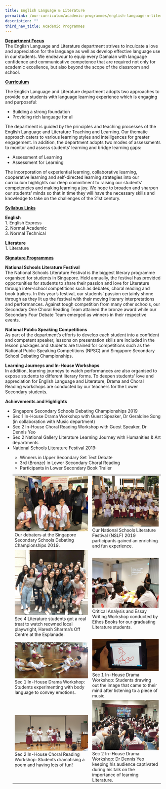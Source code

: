 ```yaml
---
title: English Language & Literature
permalink: /our-curriculum/academic-programmes/english-language-n-literature
description: ""
third_nav_title: Academic Programmes
---
```

<p><span style="text-decoration: underline;"><strong>Department Focus<br /></strong></span>The English Language and Literature department strives to inculcate a love and appreciation for the language as well as develop effective language use in our students. We endeavour to equip every Damaian with language confidence and communicative competence that are required not only for academic excellence, but also beyond the scope of the classroom and school.</p>
<p><strong><u>Curriculum</u></strong></p>
<p>The English Language and Literature department adopts two approaches to provide our students with language learning experience which is engaging and purposeful:&nbsp;</p>
<ul>
<li>Building a strong foundation</li>
<li>Providing rich language for all&nbsp;</li>
</ul>
<p>The department is guided by the principles and teaching processes of the English Language and Literature Teaching and Learning. Our thematic approach caters to various learning styles and intelligences for greater engagement. In addition, the department adopts two modes of assessments to monitor and assess students&rsquo; learning and bridge learning gaps:</p>
<ul>
<li>Assessment of Learning</li>
<li>Assessment for Learning</li>
</ul>
<p>The incorporation of experiential learning, collaborative learning, cooperative learning and self-directed learning strategies into our curriculum highlights our deep commitment to raising our students&rsquo; competencies and making learning a joy. We hope to broaden and sharpen our students&rsquo; minds so that in time they will have the necessary skills and knowledge to take on the challenges of the 21st century.&nbsp;</p>
<p><strong><u>Syllabus Links</u></strong></p>
<p><strong>English<br /></strong>1. English Express<br />2. Normal Academic<br />3. Normal Technical</p>
<p><strong>Literature<br /></strong>1. Literature</p>
<p><strong><u>Signature Programmes</u></strong></p>
<p><strong>National Schools Literature Festival<br /></strong>The National Schools Literature Festival is the biggest literary programme organised for students in Singapore. Held annually, the festival has provided opportunities for students to share their passion and love for Literature through inter-school competitions such as debates, choral reading and book trailers. In this year&rsquo;s festival, our students&rsquo; passion certainly shone through as they lit up the festival with their moving literary interpretations and performances. Against tough competition from many other schools, our Secondary One Choral Reading Team attained the bronze award while our Secondary Four Debate Team emerged as winners in their respective events.</p>
<p><strong>National Public Speaking Competitions<br /></strong>As part of the department&rsquo;s efforts to develop each student into a confident and competent speaker, lessons on presentation skills are included in the lesson packages and students are trained for competitions such as the National Public Speaking Competitions (NPSC) and Singapore Secondary School Debating Championships.</p>
<p><strong>Learning Journeys and In-House Workshops<br /></strong>In addition, learning journeys to watch performances are also organised to expose students to different literary forms. To deepen students' love and appreciation for English Language and Literature, Drama and Choral Reading workshops are conducted by our teachers for the Lower Secondary students.&nbsp;</p>
<p><strong>Achievements and Highlights</strong></p>
<ul>
<li>Singapore Secondary Schools Debating Championships 2019</li>
<li>Sec 1 In-House Drama Workshop with Guest Speaker, Dr Geraldine Song (in collaboration with Music department)</li>
<li>Sec 2 In-House Choral Reading Workshop with Guest Speaker, Dr Dennis Yeo&nbsp;</li>
<li>Sec 2 National Gallery Literature Learning Journey with Humanities &amp; Art departments</li>
<li>National Schools Literature Festival 2019:</li>
<ul>
<li>Winners in Upper Secondary Set Text Debate</li>
<li>3rd (Bronze) in Lower Secondary Choral Reading</li>
<li>Participants in Lower Secondary Book Trailer&nbsp;</li>
</ul>
<table>
<tbody>
<tr>
<td><img src="/images/el1.jpg">
<div>Our debaters at the Singapore Secondary Schools Debating Championships 2019.</div>
</td>
<td><img src="/images/el2.jpg">
<div>Our National Schools Literature Festival (NSLF) 2019 participants gained an enriching and fun experience.</div>
</td>
</tr>
<tr>
<td><img src="/images/el3.jpg">
<div>Sec 4 Literature students got a real treat to watch reowned local playwright, Haresh Sharma&rsquo;s Off Centre at the Esplanade.</div>
</td>
<td><img src="/images/el4.jpg">
<div>Critical Analysis and Essay Writing Workshop conducted by Ethos Books for our graduating Literature students.</div>
</td>
</tr>
<tr>
<td><img src="/images/el5.jpg">
<div>Sec 1 In-House Drama Workshop: Students experimenting with body language to convey emotions.</div>
</td>
<td><img src="/images/el6.jpg">
<div>Sec 1 In-House Drama Workshop: Students drawing out the image that came to their mind after listening to a piece of music.</div>
</td>
</tr>
<tr>
<td><img src="/images/el7.jpg">Sec 2 In-House Choral Reading Workshop: Students dramatising a poem and having lots of fun!</td>
<td><img src="/images/el8.jpg">Sec 2 In-House Drama Workshop: Dr Dennis Yeo keeping his audience captivated during his talk on the importance of learning Literature.</td>
</tr>
</tbody>
</table>